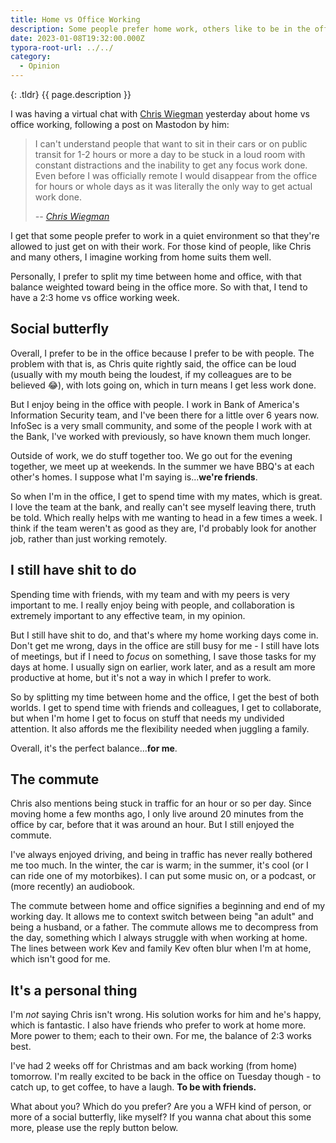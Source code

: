 ```yaml
---
title: Home vs Office Working
description: Some people prefer home work, others like to be in the office. Here's my opinions on the whole debate.
date: 2023-01-08T19:32:00.000Z
typora-root-url: ../../
category:
  - Opinion
---
```


{: .tldr}
{{ page.description }}

I was having a virtual chat with [Chris Wiegman](https://chriswiegman.com) yesterday about home vs office working, following a post on Mastodon by him:

> I can't understand people that want to sit in their cars or on public transit for 1-2 hours or more a day to be stuck in a loud room with constant distractions and the inability to get any focus work done. Even before I was officially remote I would disappear from the office for hours or whole days as it was literally the only way to get actual work done.
>
> <cite>-- [Chris Wiegman](https://mastodon.chriswiegman.com/@chris/109648757230487314)</cite>

I get that some people prefer to work in a quiet environment so that they're allowed to just get on with their work. For those kind of people, like Chris and many others, I imagine working from home suits them well.

Personally, I prefer to split my time between home and office, with that balance weighted toward being in the office more. So with that, I tend to have a 2:3 home vs office working week.

## Social butterfly

Overall, I prefer to be in the office because I prefer to be with people. The problem with that is, as Chris quite rightly said, the office can be loud (usually with my mouth being the loudest, if my colleagues are to be believed 😂), with lots going on, which in turn means I get less work done.

But I enjoy being in the office with people. I work in Bank of America's Information Security team, and I've been there for a little over 6 years now. InfoSec is a very small community, and some of the people I work with at the Bank, I've worked with previously, so have known them much longer.

Outside of work, we do stuff together too. We go out for the evening together, we meet up at weekends. In the summer we have BBQ's at each other's homes. I suppose what I'm saying is...**we're friends**.

So when I'm in the office, I get to spend time with my mates, which is great. I love the team at the bank, and really can't see myself leaving there, truth be told. Which really helps with me wanting to head in a few times a week. I think if the team weren't as good as they are, I'd probably look for another job, rather than just working remotely.

## I still have shit to do

Spending time with friends, with my team and with my peers is very important to me. I really enjoy being with people, and collaboration is extremely important to any effective team, in my opinion.

But I still have shit to do, and that's where my home working days come in. Don't get me wrong, days in the office are still busy for me - I still have lots of meetings, but if I need to *focus* on something, I save those tasks for my days at home. I usually sign on earlier, work later, and as a result am more productive at home, but it's not a way in which I prefer to work.

So by splitting my time between home and the office, I get the best of both worlds. I get to spend time with friends and colleagues, I get to collaborate, but when I'm home I get to focus on stuff that needs my undivided attention. It also affords me the flexibility needed when juggling a family.

Overall, it's the perfect balance...**for me**.

## The commute

Chris also mentions being stuck in traffic for an hour or so per day. Since moving home a few months ago, I only live around 20 minutes from the office by car, before that it was around an hour. But I still enjoyed the commute.

I've always enjoyed driving, and being in traffic has never really bothered me too much. In the winter, the car is warm; in the summer, it's cool (or I can ride one of my motorbikes). I can put some music on, or a podcast, or (more recently) an audiobook.

The commute between home and office signifies a beginning and end of my working day. It allows me to context switch between being "an adult" and being a husband, or a father. The commute allows me to decompress from the day, something which I always struggle with when working at home. The lines between work Kev and family Kev often blur when I'm at home, which isn't good for me.

## It's a personal thing

I'm *not* saying Chris isn't wrong. His solution works for him and he's happy, which is fantastic. I also have friends who prefer to work at home more. More power to them; each to their own. For me, the balance of 2:3 works best.

I've had 2 weeks off for Christmas and am back working (from home) tomorrow. I'm really excited to be back in the office on Tuesday though - to catch up, to get coffee, to have a laugh. **To be with friends.**

What about you? Which do you prefer? Are you a WFH kind of person, or more of a social butterfly, like myself? If you wanna chat about this some more, please use the reply button below.